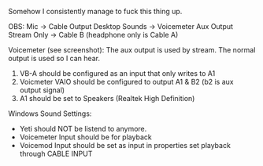 Somehow I consistently manage to fuck this thing up.

OBS:
  Mic -> Cable Output
  Desktop Sounds -> Voicemeter Aux Output
  Stream Only -> Cable B
  (headphone only is Cable A)

Voicemeter (see screenshot):
  The aux output is used by stream.
  The normal output is used so I can hear.
  1. VB-A should be configured as an input that only writes to A1
  2. Voicmeter VAIO should be configured to output A1 & B2 (b2 is aux output signal)
  3. A1 should be set to Speakers (Realtek High Definition)

Windows Sound Settings:
  * Yeti should NOT be listend to anymore.
  * Voicemeter Input should be for playback
  * Voicemod Input should be set as input in properties set playback through CABLE INPUT
